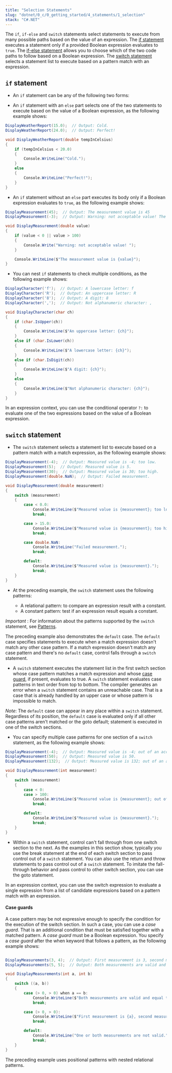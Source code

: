 ```yaml
---
title: "Selection Statements"
slug: "dotnet/0_c/0_getting_started/4_statements/1_selection"
stack: "C#.NET"
---
```


The `if`, `if-else` and `switch` statements select statements to execute from many possible paths based on the value of an expression. The [if statement](https://learn.microsoft.com/en-us/dotnet/csharp/language-reference/statements/selection-statements#the-if-statement) executes a statement only if a provided Boolean expression evaluates to `true`. The [if-else statement](https://learn.microsoft.com/en-us/dotnet/csharp/language-reference/statements/selection-statements#the-if-statement) allows you to choose which of the two code paths to follow based on a Boolean expression. The [switch statement](https://learn.microsoft.com/en-us/dotnet/csharp/language-reference/statements/selection-statements#the-switch-statement) selects a statement list to execute based on a pattern match with an expression.

## `if` statement

- An `if` statement can be any of the following two forms:

- An `if` statement with an `else` part selects one of the two statements to execute based on the value of a Boolean expression, as the following example shows:

```csharp
DisplayWeatherReport(15.0);  // Output: Cold.
DisplayWeatherReport(24.0);  // Output: Perfect!

void DisplayWeatherReport(double tempInCelsius)
{
    if (tempInCelsius < 20.0)
    {
        Console.WriteLine("Cold.");
    }
    else
    {
        Console.WriteLine("Perfect!");
    }
}
```

- An `if` statement without an `else` part executes its body only if a Boolean expression evaluates to `true`, as the following example shows:

```csharp
DisplayMeasurement(45);  // Output: The measurement value is 45
DisplayMeasurement(-3);  // Output: Warning: not acceptable value! The measurement value is -3

void DisplayMeasurement(double value)
{
    if (value < 0 || value > 100)
    {
        Console.Write("Warning: not acceptable value! ");
    }

    Console.WriteLine($"The measurement value is {value}");
}
```

- You can nest `if` statements to check multiple conditions, as the following example shows:

```csharp
DisplayCharacter('f');  // Output: A lowercase letter: f
DisplayCharacter('R');  // Output: An uppercase letter: R
DisplayCharacter('8');  // Output: A digit: 8
DisplayCharacter(',');  // Output: Not alphanumeric character: ,

void DisplayCharacter(char ch)
{
    if (char.IsUpper(ch))
    {
        Console.WriteLine($"An uppercase letter: {ch}");
    }
    else if (char.IsLower(ch))
    {
        Console.WriteLine($"A lowercase letter: {ch}");
    }
    else if (char.IsDigit(ch))
    {
        Console.WriteLine($"A digit: {ch}");
    }
    else
    {
        Console.WriteLine($"Not alphanumeric character: {ch}");
    }
}
```

In an expression context, you can use the conditional operator `?:` to evaluate one of the two expressions based on the value of a Boolean expression.

## `switch` statement

- The `switch` statement selects a statement list to execute based on a pattern match with a match expression, as the following example shows:

```csharp
DisplayMeasurement(-4);  // Output: Measured value is -4; too low.
DisplayMeasurement(5);  // Output: Measured value is 5.
DisplayMeasurement(30);  // Output: Measured value is 30; too high.
DisplayMeasurement(double.NaN);  // Output: Failed measurement.

void DisplayMeasurement(double measurement)
{
    switch (measurement)
    {
        case < 0.0:
            Console.WriteLine($"Measured value is {measurement}; too low.");
            break;

        case > 15.0:
            Console.WriteLine($"Measured value is {measurement}; too high.");
            break;

        case double.NaN:
            Console.WriteLine("Failed measurement.");
            break;

        default:
            Console.WriteLine($"Measured value is {measurement}.");
            break;
    }
}
```

- At the preceding example, the `switch` statement uses the following patterns:

  - A relational pattern: to compare an expression result with a constant.
  - A constant pattern: test if an expression result equals a constant.

_Important_ : For information about the patterns supported by the `switch` statement, see [Patterns](https://learn.microsoft.com/en-us/dotnet/csharp/language-reference/operators/patterns).

The preceding example also demonstrates the `default` case. The `default` case specifies statements to execute when a match expression doesn't match any other case pattern. If a match expression doesn't match any case pattern and there's no `default` case, control falls through a `switch` statement.

- A `switch` statement executes the statement list in the first switch section whose case pattern matches a match expression and whose [case guard](https://learn.microsoft.com/en-us/dotnet/csharp/language-reference/statements/selection-statements#case-guards), if present, evaluates to true. A `switch` statement evaluates case patterns in text order from top to bottom. The compiler generates an error when a `switch` statement contains an unreachable case. That is a case that is already handled by an upper case or whose pattern is impossible to match.

_Note_: The `default` case can appear in any place within a `switch` statement. Regardless of its position, the `default` case is evaluated only if all other case patterns aren't matched or the goto default; statement is executed in one of the switch sections.

- You can specify multiple case patterns for one section of a `switch` statement, as the following example shows:

```csharp
DisplayMeasurement(-4);  // Output: Measured value is -4; out of an acceptable range.
DisplayMeasurement(50);  // Output: Measured value is 50.
DisplayMeasurement(132);  // Output: Measured value is 132; out of an acceptable range.

void DisplayMeasurement(int measurement)
{
    switch (measurement)
    {
        case < 0:
        case > 100:
            Console.WriteLine($"Measured value is {measurement}; out of an acceptable range.");
            break;

        default:
            Console.WriteLine($"Measured value is {measurement}.");
            break;
    }
}
```

- Within a `switch` statement, control can't fall through from one switch section to the next. As the examples in this section show, typically you use the break statement at the end of each switch section to pass control out of a `switch` statement. You can also use the return and throw statements to pass control out of a `switch` statement. To imitate the fall-through behavior and pass control to other switch section, you can use the goto statement.

In an expression context, you can use the switch expression to evaluate a single expression from a list of candidate expressions based on a pattern match with an expression.

#### Case guards

A case pattern may be not expressive enough to specify the condition for the execution of the switch section. In such a case, you can use a _case guard_. That is an additional condition that must be satisfied together with a matched pattern. A _case guard_ must be a Boolean expression. You specify a _case guard_ after the when keyword that follows a pattern, as the following example shows:

```csharp

DisplayMeasurements(3, 4);  // Output: First measurement is 3, second measurement is 4.
DisplayMeasurements(5, 5);  // Output: Both measurements are valid and equal to 5.

void DisplayMeasurements(int a, int b)
{
    switch ((a, b))
    {
        case (> 0, > 0) when a == b:
            Console.WriteLine($"Both measurements are valid and equal to {a}.");
            break;

        case (> 0, > 0):
            Console.WriteLine($"First measurement is {a}, second measurement is {b}.");
            break;

        default:
            Console.WriteLine("One or both measurements are not valid.");
            break;
    }
}
```

The preceding example uses positional patterns with nested relational patterns.
